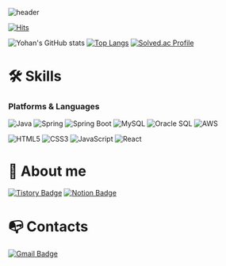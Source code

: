 ![header](https://capsule-render.vercel.app/api?type=waving&color=auto&height=250&section=header&text=KIM%20YOHAN)

[![Hits](https://hits.seeyoufarm.com/api/count/incr/badge.svg?url=https%3A%2F%2Fgithub.com%2Fjkim6115&count_bg=%2379C83D&title_bg=%23555555&icon=&icon_color=%23E7E7E7&title=views&edge_flat=false)](https://hits.seeyoufarm.com)

![Yohan's GitHub stats](https://github-readme-stats.vercel.app/api?username=jkim6115&show_icons=true&bg_color=00000000) [![Top Langs](https://github-readme-stats.vercel.app/api/top-langs/?username=jkim6115&layout=compact)](https://github.com/jkim6115/github-readme-stats) [![Solved.ac Profile](http://mazassumnida.wtf/api/v2/generate_badge?boj=jkim6115)](https://solved.ac/jkim6115/)

# 🛠️ Skills
### Platforms & Languages
![Java](https://img.shields.io/badge/Java-007396.svg?&style=for-the-badge&logo=Java&logoColor=white)
![Spring](https://img.shields.io/badge/Spring-6DB33F.svg?&style=for-the-badge&logo=Spring&logoColor=white)
![Spring Boot](https://img.shields.io/badge/spring%20boot-6DB33F.svg?&style=for-the-badge&logo=springboot&logoColor=white)
![MySQL](https://img.shields.io/badge/MySQL-4479A1.svg?&style=for-the-badge&logo=MySQL&logoColor=white)
![Oracle SQL](https://img.shields.io/badge/Oracle%20SQL-F80000.svg?&style=for-the-badge&logo=Oracle&logoColor=white)
![AWS](https://img.shields.io/badge/AWS-232F3E.svg?&style=for-the-badge&logo=amazonaws&logoColor=white)

![HTML5](https://img.shields.io/badge/HTML5-E34F26.svg?&style=for-the-badge&logo=HTML5&logoColor=white)
![CSS3](https://img.shields.io/badge/CSS3-1572B6.svg?&style=for-the-badge&logo=CSS3&logoColor=white)
![JavaScript](https://img.shields.io/badge/JavaScript-F7DF1E.svg?&style=for-the-badge&logo=JavaScript&logoColor=white)
![React](https://img.shields.io/badge/React-61DAFB.svg?&style=for-the-badge&logo=React&logoColor=white)

# 💫 About me
[![Tistory Badge](http://img.shields.io/badge/Tistory-orange?style=for-the-badge&logo=Tistory&link=https://yhkim1.tistory.com/)](https://yhkim1.tistory.com/)
[![Notion Badge](https://img.shields.io/badge/Notion-000000?style=for-the-badge&logo=Notion&logoColor=white&link=https://serious-maple-bad.notion.site/87283530f9af4cf78f49392711905998)](https://serious-maple-bad.notion.site/87283530f9af4cf78f49392711905998)

# 📭 Contacts
[![Gmail Badge](https://img.shields.io/badge/Gmail-d14836?style=flat-square&logo=Gmail&logoColor=white&link=jkim6115@gmail.com)](mailto:jkim6115@gmail.com)

